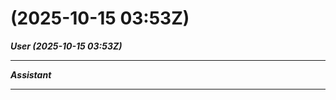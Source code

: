 <!-- Generated by SpecStory -->

<!-- vscode Session 7ba62023-d31a-4a2e-b4c2-6f40142b7c84 (2025-10-15 03:53Z) -->

#  (2025-10-15 03:53Z)

_**User (2025-10-15 03:53Z)**_



---

_**Assistant**_



---

